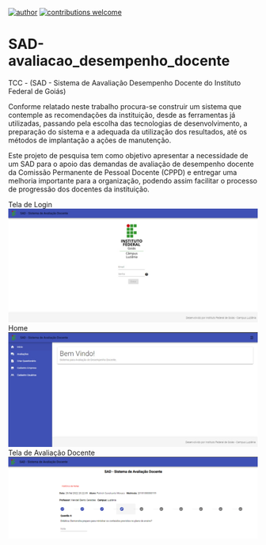[![author](https://img.shields.io/badge/author-patrick-red.svg)](https://www.linkedin.com/in/patrick-cavalcante-moraes-a95635179/)
[![contributions welcome](https://img.shields.io/badge/contributions-welcome-brightgreen.svg?style=flat)](https://github.com/PatrickCavalcant)

# SAD-avaliacao_desempenho_docente
TCC -  (SAD  - Sistema de Aavaliação Desempenho Docente do Instituto Federal de Goiás)

<p>
  Conforme relatado neste trabalho procura-se construir um sistema que contemple as recomendações da instituição, desde as ferramentas já utilizadas, passando pela      escolha das tecnologias de desenvolvimento, a preparação do sistema e a adequada da utilização dos resultados, até os métodos de implantação a ações de manutenção.
</p>
<p>
  Este projeto de pesquisa tem como objetivo apresentar a necessidade de um SAD para o apoio das demandas de avaliação de desempenho docente da Comissão Permanente de Pessoal Docente (CPPD) e entregar uma melhoria importante para a organização, podendo assim facilitar o processo de progressão dos docentes da instituição.
<p >
    Tela de Login <br/>
    <img src="img/SAD1.jpeg" width="800"><br/>
    Home <br/>
    <img src="img/SAD2.jpeg" width="800"><br/>
    Tela de Avaliação Docente <br/>
    <img src="img/SAD3.png" width="800"><br/>
</p>
